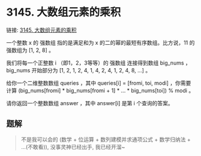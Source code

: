 # 3145. 大数组元素的乘积
链接: [3145. 大数组元素的乘积](https://leetcode.cn/problems/find-products-of-elements-of-big-array/)

一个整数 x 的 强数组 指的是满足和为 x 的二的幂的最短有序数组。比方说，11 的强数组为 [1, 2, 8] 。

我们将每一个正整数 i （即1，2，3等等）的 强数组 连接得到数组 big_nums ，big_nums 开始部分为 [1, 2, 1, 2, 4, 1, 4, 2, 4, 1, 2, 4, 8, ...] 。

给你一个二维整数数组 queries ，其中 queries[i] = [fromi, toi, modi] ，你需要计算 (big_nums[fromi] * big_nums[fromi + 1] * ... * big_nums[toi]) % modi 。

请你返回一个整数数组 answer ，其中 answer[i] 是第 i 个查询的答案。

## 题解
> 不是我可以会的 (数学 + 位运算 + 数列建模并求通项公式 + 数学归纳法 + ...(不敢看)), 没事灵神已经出手, 我已经开溜~
